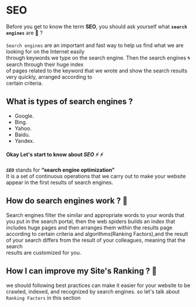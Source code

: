 # SEO
Before you get to know the term **SEO**, you should ask yourself what **`search engines`** are 🤔 ? <br /><br/>
`Search engines` are an important and fast way to help us find what we are looking for on the Internet easily <br/> through keywords we type on the search engine.
Then the search engines :cyclone: search  through their huge index<br/> of pages related to the keyword that we wrote and show the search results very quickly, arranged according to <br /> certain criteria.
## What is types of search engines ?
- Google.
- Bing.
- Yahoo.
- Baidu.
- Yandex.<br />
#### Okay Let's start to know about ***SEO*** :zap: :zap: 
***`SEO`*** stands for **“search engine optimization”**<br />
It is a set of continuous operations that we carry out to make your website appear in the first results of search engines.
## How do search engines work ? 🤔
Search engines filter the similar and appropriate words to your words that you put in the search portal, then the web spiders
builds an index that includes huge pages and then arranges them within the results page according to certain criteria and
algorithms(Ranking Factors),and the result of your search differs from the result of your colleagues, meaning that the search <br/> results are customized for you.
## How I can improve my Site's Ranking ? 🤔
we should following best practices can make it easier for your website to be crawled, indexed, and recognized by search engines.
so let's talk about `Ranking Factors` in this section

